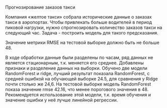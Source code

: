 Прогнозирование заказов такси 

Компания «желтое такси» собрала исторические данные о заказах такси в аэропортах. Чтобы привлекать больше водителей в период пиковой нагрузки, нужно спрогнозировать количество заказов такси на следующий час. Задача - построить модель для такого предсказания.

Значение метрики RMSE на тестовой выборке должно быть не больше 48.

В ходе обработки данные были разделены по часам, ряд данных не является стационарным, т.к. меняется его среднее. Добавлены признаки и разделение данных на выборки. Обучено две модели RandomForest и ridge, лучший результат показала RandomForest, с средней ошибкой на обучающей выборке 24.5, для сравнения у Ridge почти столько же 24,6. На тестовой выборке модель RandomForest показа значение rmse 42.16, что менее порогового значения в 48. Рекомендуется использование этой модели, т.к. время обучения и значение ошибки у неё лучше линейной регрессии.
